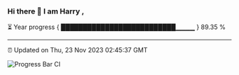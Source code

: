 ### Hi there 👋 I am Harry , 

⏳ Year progress { ██████████████████████████▁▁▁▁ } 89.35 %

---

⏰ Updated on Thu, 23 Nov 2023 02:45:37 GMT

![Progress Bar CI](https://github.com/duykhang68/duykhang68/workflows/Progress%20Bar%20CI/badge.svg)
